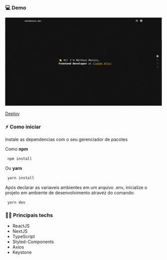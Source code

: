 ### 💻 Demo

<img src=".github/assets/home.png" alt="Inicio" />

[Deploy](https://challenge-cidade-alta.vercel.app)

### ⚡ Como iniciar

Instale as dependencias com o seu gerenciador de pacotes

Como **npm**

```bash
 npm install
```

Ou **yarn**

```bash
 yarn install
```

Após declarar as variaveis ambientes em um arquivo .env, inicialize o projeto em ambiente de desenvolvimento atravéz do comando:

```bash
 yarn dev
```

### 🧑‍🔬 Principais techs

- ReactJS
- NextJS
- TypeScript
- Styled-Components
- Axios
- Keystone
